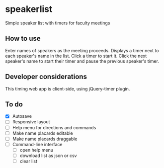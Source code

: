 # speakerlist
Simple speaker list with timers for faculty meetings

## How to use

Enter names of speakers as the meeting proceeds. Displays a timer next to each speaker's name in the list. Click a timer to start it. Click the next speaker's name to start their timer and pause the previous speaker's timer.

## Developer considerations

This timing web app is client-side, using jQuery-timer plugin.

## To do

- [x] Autosave
- [ ] Responsive layout
- [ ] Help menu for directions and commands
- [ ] Make name placards editable
- [ ] Make name placards draggable
- [ ] Command-line interface
    - [ ] open help menu
    - [ ] download list as json or csv
    - [ ] clear list
